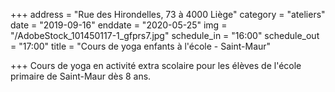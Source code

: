 +++
address = "Rue des Hirondelles, 73 à 4000 Liège"
category = "ateliers"
date = "2019-09-16"
enddate = "2020-05-25"
img = "/AdobeStock_101450117-1_gfprs7.jpg"
schedule_in = "16:00"
schedule_out = "17:00"
title = "Cours de yoga enfants à l'école - Saint-Maur"

+++
Cours de yoga en activité extra scolaire pour les élèves de l'école primaire de Saint-Maur dès 8 ans.